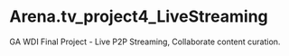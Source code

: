 # Arena.tv_project4_LiveStreaming
GA WDI Final Project - Live P2P Streaming, Collaborate content curation. 
